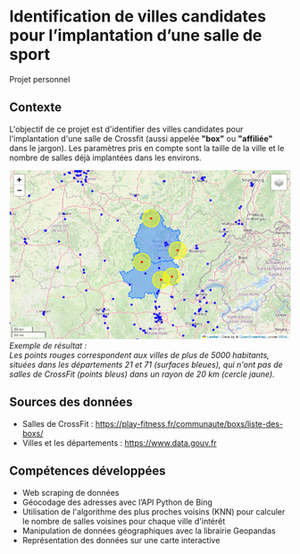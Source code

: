 # Identification de villes candidates pour l’implantation d’une salle de sport
Projet personnel

## Contexte
L'objectif de ce projet est d'identifier des villes candidates pour l'implantation d'une salle de Crossfit (aussi appelée <b>"box"</b> ou <b>"affiliée"</b> dans le jargon).
Les paramètres pris en compte sont la taille de la ville et le nombre de salles déjà implantées dans les environs.

<img src="imgs/candidate_cities_example.png" width="600"/><br>
<i>Exemple de résultat :<br>
Les points rouges correspondent aux villes de plus de 5000 habitants, situées dans les départements 21 et 71 (surfaces bleues), qui n'ont pas de salles de CrossFit (points bleus) dans un rayon de 20 km (cercle jaune).</i>

## Sources des données
* Salles de CrossFit : https://play-fitness.fr/communaute/boxs/liste-des-boxs/
* Villes et les départements : https://www.data.gouv.fr

## Compétences développées
* Web scraping de données
* Géocodage des adresses avec l’API Python de Bing
* Utilisation de l'algorithme des plus proches voisins (KNN) pour calculer le nombre de salles voisines pour chaque ville d'intérêt
* Manipulation de données géographiques avec la librairie Geopandas
* Représentation des données sur une carte interactive